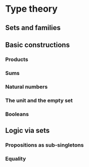 # Type theory

## Sets and families

## Basic constructions

### Products

### Sums

### Natural numbers

### The unit and the empty set

### Booleans

## Logic via sets

### Propositions as sub-singletons

### Equality



